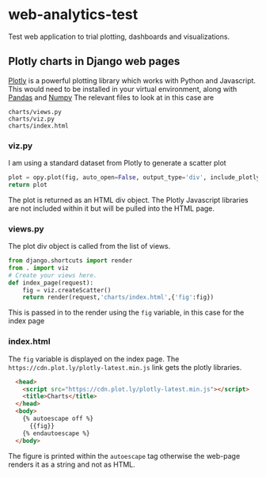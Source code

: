 # web-analytics-test
Test web application to trial plotting, dashboards and visualizations. 
## Plotly charts in Django web pages
[Plotly](https://plot.ly/python/) is a powerful plotting library which works with Python and Javascript. 
This would need to be installed in your virtual environment, along with [Pandas](https://pandas.pydata.org/) and [Numpy](https://numpy.org/)
The relevant files to look at in this case are
```
charts/views.py
charts/viz.py
charts/index.html
```
### viz.py
I am using a standard dataset from Plotly to generate a scatter plot
```python
plot = opy.plot(fig, auto_open=False, output_type='div', include_plotlyjs=False)
return plot
```
The plot is returned as an HTML div object. The Plotly Javascript libraries are not included within it but will be pulled into the HTML page.
### views.py
The plot div object is called from the list of views.
```python
from django.shortcuts import render
from . import viz
# Create your views here.
def index_page(request):
	fig = viz.createScatter() 
	return render(request,'charts/index.html',{'fig':fig})
```
This is passed in to the render using the ```fig``` variable, in this case for the index page
### index.html
The ```fig``` variable is displayed on the index page. The ```https://cdn.plot.ly/plotly-latest.min.js``` link gets the plotly libraries.
``` html
  <head>
    <script src="https://cdn.plot.ly/plotly-latest.min.js"></script>
    <title>Charts</title>
  </head>
  <body>
    {% autoescape off %}
      {{fig}}
    {% endautoescape %}
  </body>
```
The figure is printed within the ```autoescape``` tag otherwise the web-page renders it as a string and not as HTML.
